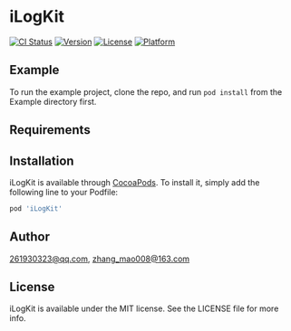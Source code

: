 # iLogKit

[![CI Status](https://img.shields.io/travis/261930323@qq.com/iLogKit.svg?style=flat)](https://travis-ci.org/261930323@qq.com/iLogKit)
[![Version](https://img.shields.io/cocoapods/v/iLogKit.svg?style=flat)](https://cocoapods.org/pods/iLogKit)
[![License](https://img.shields.io/cocoapods/l/iLogKit.svg?style=flat)](https://cocoapods.org/pods/iLogKit)
[![Platform](https://img.shields.io/cocoapods/p/iLogKit.svg?style=flat)](https://cocoapods.org/pods/iLogKit)

## Example

To run the example project, clone the repo, and run `pod install` from the Example directory first.

## Requirements

## Installation

iLogKit is available through [CocoaPods](https://cocoapods.org). To install
it, simply add the following line to your Podfile:

```ruby
pod 'iLogKit'
```

## Author

261930323@qq.com, zhang_mao008@163.com

## License

iLogKit is available under the MIT license. See the LICENSE file for more info.
